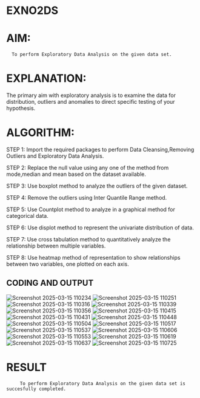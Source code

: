 # EXNO2DS
# AIM:
      To perform Exploratory Data Analysis on the given data set.
      
# EXPLANATION:
  The primary aim with exploratory analysis is to examine the data for distribution, outliers and anomalies to direct specific testing of your hypothesis.
  
# ALGORITHM:
STEP 1: Import the required packages to perform Data Cleansing,Removing Outliers and Exploratory Data Analysis.

STEP 2: Replace the null value using any one of the method from mode,median and mean based on the dataset available.

STEP 3: Use boxplot method to analyze the outliers of the given dataset.

STEP 4: Remove the outliers using Inter Quantile Range method.

STEP 5: Use Countplot method to analyze in a graphical method for categorical data.

STEP 6: Use displot method to represent the univariate distribution of data.

STEP 7: Use cross tabulation method to quantitatively analyze the relationship between multiple variables.

STEP 8: Use heatmap method of representation to show relationships between two variables, one plotted on each axis.

## CODING AND OUTPUT
![Screenshot 2025-03-15 110234](https://github.com/user-attachments/assets/b86b4d0b-9731-4fab-991d-0b821a924679)
![Screenshot 2025-03-15 110251](https://github.com/user-attachments/assets/de8345ee-4b1f-4142-a02a-ac4e1e22159a)
![Screenshot 2025-03-15 110316](https://github.com/user-attachments/assets/e8b45410-26f4-473c-b0f2-c2694e08482d)
![Screenshot 2025-03-15 110339](https://github.com/user-attachments/assets/e8ff94d4-e972-43f9-ab06-ba761b486eaf)
![Screenshot 2025-03-15 110356](https://github.com/user-attachments/assets/04474463-8a6a-4755-9ce4-6b2bc564e22a)
![Screenshot 2025-03-15 110415](https://github.com/user-attachments/assets/efeb97df-35ab-4873-8e59-b1bb5d827986)
![Screenshot 2025-03-15 110431](https://github.com/user-attachments/assets/1d713b44-839d-47e0-a9a0-cbbbaab98467)
![Screenshot 2025-03-15 110448](https://github.com/user-attachments/assets/9b630554-bfdf-42bc-be36-dbcb5a6a5c9a)
![Screenshot 2025-03-15 110504](https://github.com/user-attachments/assets/4da3f1d1-3b08-43ee-95a2-21b9df58ba01)
![Screenshot 2025-03-15 110517](https://github.com/user-attachments/assets/3fea217c-1e89-4caa-9857-f06374cd9706)
![Screenshot 2025-03-15 110537](https://github.com/user-attachments/assets/65271dee-d2d8-4fd2-8042-f9b95df4bb37)
![Screenshot 2025-03-15 110606](https://github.com/user-attachments/assets/f1b33d4e-5a2a-44e6-be4e-f3e4c0d068d8)
![Screenshot 2025-03-15 110553](https://github.com/user-attachments/assets/9e6fb152-41b5-43c4-b678-c9c19d0eddcc)
![Screenshot 2025-03-15 110619](https://github.com/user-attachments/assets/ae967f71-619a-4661-9744-f6b3742cdf0a)
![Screenshot 2025-03-15 110637](https://github.com/user-attachments/assets/76704351-94ef-493d-a038-e18f8194d8a5)
![Screenshot 2025-03-15 110725](https://github.com/user-attachments/assets/b03bddab-64fa-47f9-901f-8143ab0c9055)

        


# RESULT
         To perform Exploratory Data Analysis on the given data set is succesfully completed.
